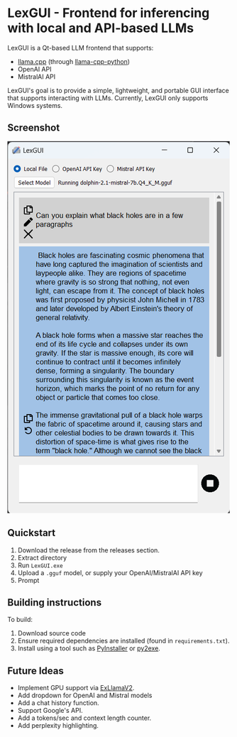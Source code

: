 # LexGUI - Frontend for inferencing with local and API-based LLMs
LexGUI is a Qt-based LLM frontend that supports:

 - [llama.cpp](https://github.com/ggerganov/llama.cpp) (through [llama-cpp-python](https://github.com/abetlen/llama-cpp-python))
 - OpenAI API
 - MistralAI API

LexGUI's goal is to provide a simple, lightweight, and portable GUI interface that supports interacting with LLMs. Currently, LexGUI only supports Windows systems.
## Screenshot
![enter image description here](https://github.com/0shaurya/LexGUI/raw/main/screenshot.png)
## Quickstart
1. Download the release from the releases section.
2. Extract directory
3. Run `LexGUI.exe`
4. Upload a `.gguf` model, or supply your OpenAI/MistralAI API key
5. Prompt
## Building instructions
To build:
1. Download source code
2. Ensure required dependencies are installed (found in `requirements.txt`).
3. Install using a tool such as [PyInstaller](https://pyinstaller.org/) or [py2exe](https://www.py2exe.org/).
## Future Ideas
 - Implement GPU support via [ExLlamaV2](https://github.com/turboderp/exllamav2).
 - Add dropdown for OpenAI and Mistral models
 - Add a chat history function.
 - Support Google's API.
 - Add a tokens/sec and context length counter.
 - Add perplexity highlighting.